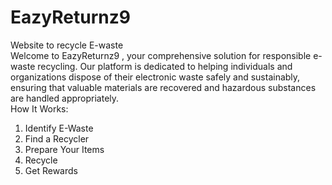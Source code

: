 # EazyReturnz9
Website to recycle E-waste 
<br>
Welcome to EazyReturnz9 , your comprehensive solution for responsible e-waste recycling. Our platform is dedicated to helping individuals and organizations dispose of their electronic waste safely and sustainably, ensuring that valuable materials are recovered and hazardous substances are handled appropriately.
<br>
How It Works:
1. Identify E-Waste
2. Find a Recycler
3. Prepare Your Items
4. Recycle
5. Get Rewards



